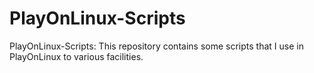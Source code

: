 # PlayOnLinux-Scripts
PlayOnLinux-Scripts: This repository contains some scripts that I use in PlayOnLinux to various facilities.
